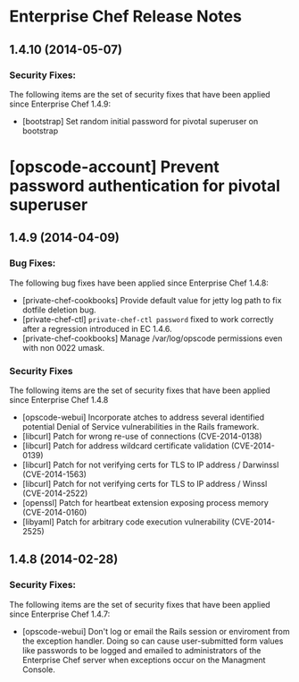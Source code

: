 # Enterprise Chef Release Notes

## 1.4.10 (2014-05-07)

### Security Fixes:

The following items are the set of security fixes that have been
applied since Enterprise Chef 1.4.9:

* [bootstrap] Set random initial password for pivotal superuser on bootstrap
# [opscode-account] Prevent password authentication for pivotal superuser

## 1.4.9 (2014-04-09)

### Bug Fixes:

The following bug fixes have been applied since Enterprise Chef 1.4.8:

* [private-chef-cookbooks] Provide default value for jetty log path to fix dotfile deletion bug.
* [private-chef-ctl] ``private-chef-ctl password`` fixed to work correctly after a regression introduced in EC 1.4.6.
* [private-chef-cookbooks] Manage /var/log/opscode permissions even with non 0022 umask.

### Security Fixes

The following items are the set of security fixes that have been applied
since Enterprise Chef 1.4.8

* [opscode-webui] Incorporate atches to address several identified potential Denial of Service vulnerabilities in the Rails framework.
* [libcurl] Patch for wrong re-use of connections (CVE-2014-0138)
* [libcurl] Patch for address wildcard certificate validation (CVE-2014-0139)
* [libcurl] Patch for not verifying certs for TLS to IP address / Darwinssl (CVE-2014-1563)
* [libcurl] Patch for not verifying certs for TLS to IP address / Winssl (CVE-2014-2522)
* [openssl] Patch for heartbeat extension exposing process memory (CVE-2014-0160)
* [libyaml] Patch for arbitrary code execution vulnerability (CVE-2014-2525)

## 1.4.8 (2014-02-28)

### Security Fixes:

The following items are the set of security fixes that have been applied since Enterprise Chef 1.4.7:

* [opscode-webui] Don't log or email the Rails session or enviroment from the exception handler. Doing so can cause user-submitted form values like passwords to be logged and emailed to administrators of the Enterprise Chef server when exceptions occur on the Managment Console.
